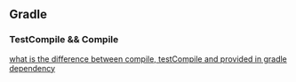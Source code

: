 ## Gradle

### TestCompile && Compile
[what is the difference between compile, testCompile and provided in gradle dependency](https://stackoverflow.com/questions/37823524/what-is-the-difference-between-compile-testcompile-and-provided-in-gradle-depen)  

